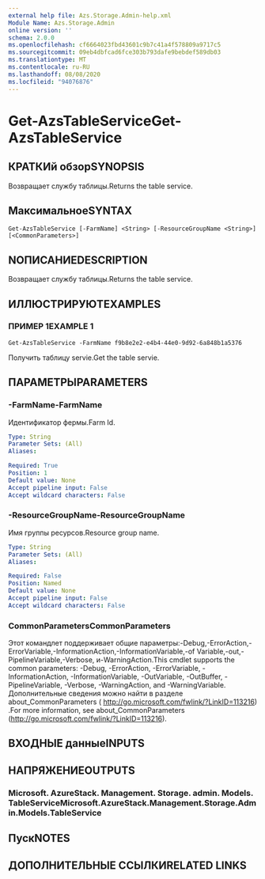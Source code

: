 ```yaml
---
external help file: Azs.Storage.Admin-help.xml
Module Name: Azs.Storage.Admin
online version: ''
schema: 2.0.0
ms.openlocfilehash: cf6664023fbd43601c9b7c41a4f578809a9717c5
ms.sourcegitcommit: 09eb4dbfcad6fce303b793dafe9bebdef589db03
ms.translationtype: MT
ms.contentlocale: ru-RU
ms.lasthandoff: 08/08/2020
ms.locfileid: "94076876"
---
```

# <span data-ttu-id="713df-101">Get-AzsTableService</span><span class="sxs-lookup"><span data-stu-id="713df-101">Get-AzsTableService</span></span>

## <span data-ttu-id="713df-102">КРАТКИй обзор</span><span class="sxs-lookup"><span data-stu-id="713df-102">SYNOPSIS</span></span>
<span data-ttu-id="713df-103">Возвращает службу таблицы.</span><span class="sxs-lookup"><span data-stu-id="713df-103">Returns the table service.</span></span>

## <span data-ttu-id="713df-104">Максимальное</span><span class="sxs-lookup"><span data-stu-id="713df-104">SYNTAX</span></span>

```
Get-AzsTableService [-FarmName] <String> [-ResourceGroupName <String>] [<CommonParameters>]
```

## <span data-ttu-id="713df-105">NОПИСАНИЕ</span><span class="sxs-lookup"><span data-stu-id="713df-105">DESCRIPTION</span></span>
<span data-ttu-id="713df-106">Возвращает службу таблицы.</span><span class="sxs-lookup"><span data-stu-id="713df-106">Returns the table service.</span></span>

## <span data-ttu-id="713df-107">ИЛЛЮСТРИРУЮТ</span><span class="sxs-lookup"><span data-stu-id="713df-107">EXAMPLES</span></span>

### <span data-ttu-id="713df-108">ПРИМЕР 1</span><span class="sxs-lookup"><span data-stu-id="713df-108">EXAMPLE 1</span></span>
```
Get-AzsTableService -FarmName f9b8e2e2-e4b4-44e0-9d92-6a848b1a5376
```

<span data-ttu-id="713df-109">Получить таблицу servie.</span><span class="sxs-lookup"><span data-stu-id="713df-109">Get the table servie.</span></span>

## <span data-ttu-id="713df-110">ПАРАМЕТРЫ</span><span class="sxs-lookup"><span data-stu-id="713df-110">PARAMETERS</span></span>

### <span data-ttu-id="713df-111">-FarmName</span><span class="sxs-lookup"><span data-stu-id="713df-111">-FarmName</span></span>
<span data-ttu-id="713df-112">Идентификатор фермы.</span><span class="sxs-lookup"><span data-stu-id="713df-112">Farm Id.</span></span>

```yaml
Type: String
Parameter Sets: (All)
Aliases:

Required: True
Position: 1
Default value: None
Accept pipeline input: False
Accept wildcard characters: False
```

### <span data-ttu-id="713df-113">-ResourceGroupName</span><span class="sxs-lookup"><span data-stu-id="713df-113">-ResourceGroupName</span></span>
<span data-ttu-id="713df-114">Имя группы ресурсов.</span><span class="sxs-lookup"><span data-stu-id="713df-114">Resource group name.</span></span>

```yaml
Type: String
Parameter Sets: (All)
Aliases:

Required: False
Position: Named
Default value: None
Accept pipeline input: False
Accept wildcard characters: False
```

### <span data-ttu-id="713df-115">CommonParameters</span><span class="sxs-lookup"><span data-stu-id="713df-115">CommonParameters</span></span>
<span data-ttu-id="713df-116">Этот командлет поддерживает общие параметры:-Debug,-ErrorAction,-ErrorVariable,-InformationAction,-InformationVariable,-of Variable,-out,-PipelineVariable,-Verbose, и-WarningAction.</span><span class="sxs-lookup"><span data-stu-id="713df-116">This cmdlet supports the common parameters: -Debug, -ErrorAction, -ErrorVariable, -InformationAction, -InformationVariable, -OutVariable, -OutBuffer, -PipelineVariable, -Verbose, -WarningAction, and -WarningVariable.</span></span> <span data-ttu-id="713df-117">Дополнительные сведения можно найти в разделе about_CommonParameters ( http://go.microsoft.com/fwlink/?LinkID=113216) .</span><span class="sxs-lookup"><span data-stu-id="713df-117">For more information, see about_CommonParameters (http://go.microsoft.com/fwlink/?LinkID=113216).</span></span>

## <span data-ttu-id="713df-118">ВХОДНЫЕ данные</span><span class="sxs-lookup"><span data-stu-id="713df-118">INPUTS</span></span>

## <span data-ttu-id="713df-119">НАПРЯЖЕНИЕ</span><span class="sxs-lookup"><span data-stu-id="713df-119">OUTPUTS</span></span>

### <span data-ttu-id="713df-120">Microsoft. AzureStack. Management. Storage. admin. Models. TableService</span><span class="sxs-lookup"><span data-stu-id="713df-120">Microsoft.AzureStack.Management.Storage.Admin.Models.TableService</span></span>

## <span data-ttu-id="713df-121">Пуск</span><span class="sxs-lookup"><span data-stu-id="713df-121">NOTES</span></span>

## <span data-ttu-id="713df-122">ДОПОЛНИТЕЛЬНЫЕ ССЫЛКИ</span><span class="sxs-lookup"><span data-stu-id="713df-122">RELATED LINKS</span></span>

